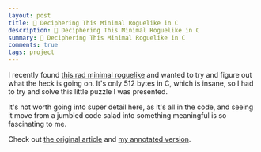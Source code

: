 ```yaml
---
layout: post
title: 🔎 Deciphering This Minimal Roguelike in C
description: 🔎 Deciphering This Minimal Roguelike in C
summary: 🔎 Deciphering This Minimal Roguelike in C
comments: true
tags: project
---
```


I recently found [this rad minimal roguelike](http://www.locklessinc.com/articles/512byte_roguelike/) and wanted to try and figure out what the heck is going on. It's only 512 bytes in C, which is insane, so I had to try and solve this little puzzle I was presented.

It's not worth going into super detail here, as it's all in the code, and seeing it move from a jumbled code salad into something meaningful is so fascinating to me.

Check out [the original article](http://www.locklessinc.com/articles/512byte_roguelike/) and [my annotated version](https://codeberg.org/milofultz/decrypting-the-minimal-roguelike/src/branch/main/3_annotated.c).

<!-- --- 

- _202XXXXX: Update format_ -->